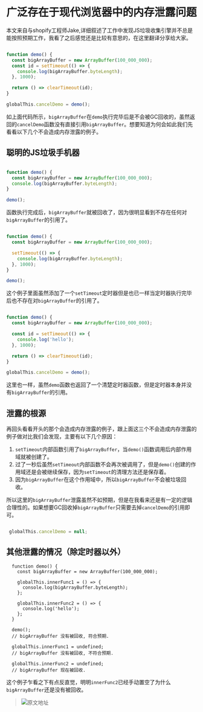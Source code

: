 
# 广泛存在于现代浏览器中的内存泄露问题

本文来自与shopify工程师Jake,详细叙述了工作中发现JS垃圾收集引擎并不总是能按照预期工作，我看了之后感觉还是比较有意思的，在这里翻译分享给大家。


```javascript

function demo() {
  const bigArrayBuffer = new ArrayBuffer(100_000_000);
  const id = setTimeout(() => {
    console.log(bigArrayBuffer.byteLength);
  }, 1000);

  return () => clearTimeout(id);
}

globalThis.cancelDemo = demo();


```
如上面代码所示，`bigArrayBuffer`在`demo`执行完毕后是不会被GC回收的，虽然返回的`cancelDemo`函数没有直接引用`bigArrayBuffer`。想要知道为何会如此我们先看看以下几个不会造成内存泄露的例子。

## 聪明的JS垃圾手机器

```javascript

function demo() {
  const bigArrayBuffer = new ArrayBuffer(100_000_000);
  console.log(bigArrayBuffer.byteLength);
}

demo();

```

函数执行完成后，`bigArrayBuffer`就被回收了，因为很明显看到不存在任何对`bigArrayBuffer`的引用了。


```javascript

function demo() {
  const bigArrayBuffer = new ArrayBuffer(100_000_000);

  setTimeout(() => {
    console.log(bigArrayBuffer.byteLength);
  }, 1000);
}

demo();

```
这个例子里面虽然添加了一个`setTimeout`定时器但是也已一样当定时器执行完毕后也不存在对`bigArrayBuffer`的引用了。

```javascript

function demo() {
  const bigArrayBuffer = new ArrayBuffer(100_000_000);

  const id = setTimeout(() => {
    console.log('hello');
  }, 1000);

  return () => clearTimeout(id);
}

globalThis.cancelDemo = demo();

```
这里也一样，虽然`demo`函数也返回了一个清楚定时器函数，但是定时器本身并没有`bigArrayBuffer`的引用。

## 泄露的根源

再回头看看开头的那个会造成内存泄露的例子，跟上面这三个不会造成内存泄露的例子做对比我们会发现，主要有以下几个原因：

1. `setTimeout`内部函数引用了`bigArrayBuffer`，当`demo()`函数调用后内部作用域就被创建了。
2. 过了一秒后虽然`setTimeout`内部函数不会再次被调用了，但是`demo()`创建的作用域还是会被继续保存，因为`setTimeout`的清理方法还是保存着。
3. 因为`bigArrayBuffer`在这个作用域中，所以`bigArrayBuffer`不会被垃圾回收。

所以这里的`bigArrayBuffer`泄露虽然不如预期，但是在我看来还是有一定的逻辑合理性的。如果想要GC回收掉`bigArrayBuffer`只需要去掉`cancelDemo`的引用即可。

```javascript

 globalThis.cancelDemo = null;

```

## 其他泄露的情况（除定时器以外）

```
  function demo() {
    const bigArrayBuffer = new ArrayBuffer(100_000_000);

    globalThis.innerFunc1 = () => {
      console.log(bigArrayBuffer.byteLength);
    };

    globalThis.innerFunc2 = () => {
      console.log('hello');
    };
  }

  demo();
  // bigArrayBuffer 没有被回收, 符合预期.

  globalThis.innerFunc1 = undefined;
  // bigArrayBuffer 没有被回收, 不符合预期.

  globalThis.innerFunc2 = undefined;
  // bigArrayBuffer 现在被回收.

```

这个例子乍看之下有点反直觉，明明`innerFunc2`已经手动置空了为什么`bigArrayBuffer`还是没有被回收。



































> ![原文地址](https://jakearchibald.com/2024/garbage-collection-and-closures/)
